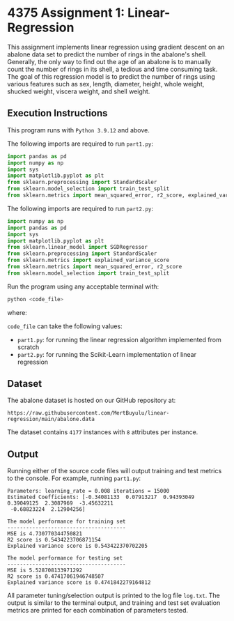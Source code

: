 # 4375 Assignment 1: Linear-Regression

This assignment implements linear regression using gradient descent on an abalone data set to predict the number of rings in the abalone's shell. Generally, the only way to find out the age of an abalone is to manually count the number of rings in its shell, a tedious and time consuming task. The goal of this regression model is to predict the number of rings using various features such as sex, length, diameter, height, whole weight, shucked weight, viscera weight, and shell weight. 

## Execution Instructions

This program runs with `Python 3.9.12` and above.

The following imports are required to run `part1.py`:

```python
import pandas as pd
import numpy as np
import sys
import matplotlib.pyplot as plt
from sklearn.preprocessing import StandardScaler
from sklearn.model_selection import train_test_split
from sklearn.metrics import mean_squared_error, r2_score, explained_variance_score
```

The following imports are required to run `part2.py`:

```python
import numpy as np
import pandas as pd
import sys
import matplotlib.pyplot as plt
from sklearn.linear_model import SGDRegressor
from sklearn.preprocessing import StandardScaler
from sklearn.metrics import explained_variance_score
from sklearn.metrics import mean_squared_error, r2_score
from sklearn.model_selection import train_test_split
```

Run the program using any acceptable terminal with:

```bash
python <code_file>
```

where:

`code_file` can take the following values:
- `part1.py`: for running the linear regression algorithm implemented from scratch
- `part2.py`: for running the Scikit-Learn implementation of linear regression

## Dataset

The abalone dataset is hosted on our GitHub repository at:

```text
https://raw.githubusercontent.com/MertBuyulu/linear-regression/main/abalone.data
```

The dataset contains `4177` instances with `8` attributes per instance.

## Output

Running either of the source code files will output training and test metrics to the console. For example, running `part1.py`:

```text
Parameters: learning_rate = 0.008 iterations = 15000
Estimated Coefficients: [-0.34081133  0.07913217  0.94393049  0.39049125  2.3087969  -3.45632211
 -0.68823224  2.12904256]

The model performance for training set
--------------------------------------
MSE is 4.730770344750821
R2 score is 0.5434223706871154
Explained variance score is 0.543422370702205

The model performance for testing set
--------------------------------------
MSE is 5.528708133971292
R2 score is 0.47417061946748507
Explained variance score is 0.4741842279164812
```

All parameter tuning/selection output is printed to the log file `log.txt`. The output is similar to the terminal output, and training and test set evaluation metrics are printed for each combination of parameters tested.